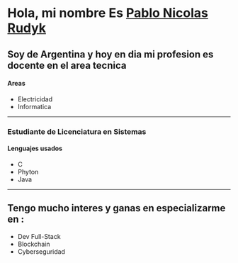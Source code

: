 <!DOCTYPE html>
<html>
<head>
    <title>Pablo Nicolas Rudyks</title>
</head>
<body>
    <h1>Hola, mi nombre Es <a href="about.html">Pablo Nicolas Rudyk</a> </h1>
    <h2>Soy de <strong>Argentina</strong> y hoy en dia mi profesion es docente en el area tecnica</h2>
        <h4>Areas</h4>
        <ul>
            <li>Electricidad</li>
            <li>Informatica</li>
        </ul>
        <hr>
        <h3>Estudiante de <strong>Licenciatura en Sistemas</strong></h3>
        <h4>Lenguajes usados</h4>
        <ul>
            <li>C</li>
            <li>Phyton</li>
            <li>Java</li>
        </ul>
        <hr>
        <h2>Tengo mucho interes y ganas en especializarme en : </h2>
        <ul>
            <li>Dev Full-Stack</li>
            <li>Blockchain</li>
            <li>Cyberseguridad</li>
        </ul>
        
</body>
</html>
